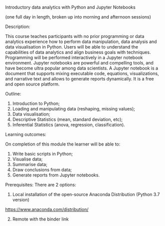 Introductory data analytics with Python and Jupyter Notebooks 

(one full day in length, broken up into morning and afternoon sessions)


Description: 

This course teaches participants with no prior programming or data analytics experience how to perform data manipulation, data analysis and data visualisation in Python. Users will be able to understand the capabilities of data analytics and align business goals with techniques. Programming will be performed interactively in a Jupyter notebook environment.  Jupyter notebooks are powerful and compelling tools, and have become ultra popular among data scientists.  A Jupyter notebook is a document that supports mixing executable code, equations, visualizations, and narrative text and allows to generate reports dynamically. It is a free and open source platform.

Outline:

1. Introduction to Python;
2. Loading and manipulating data (reshaping, missing values);
3. Data visualisation;
4. Descriptive Statistics (mean, standard deviation, etc);
5. Inferential Statistics (anova, regression, classification).

Learning outcomes:

On completion of this module the learner will be able to:

1. Write basic scripts in Python;
2. Visualise data;
3. Summarise data;
4. Draw conclusions from data;
5. Generate reports from Jupyter notebooks.


Prerequisites:
There are 2 options:

1. Local installation of the open-source Anaconda Distribution (Python 3.7 version)

https://www.anaconda.com/distribution/

2. Remote with the binder link





